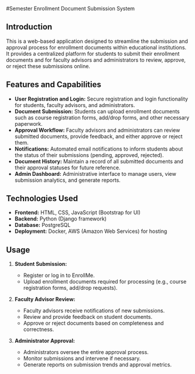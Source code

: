 #Semester Enrollment Document Submission System

## Introduction
This is a web-based application designed to streamline the submission and approval process for enrollment documents within educational institutions. It provides a centralized platform for students to submit their enrollment documents and for faculty advisors and administrators to review, approve, or reject these submissions online.

## Features and Capabilities
- **User Registration and Login:** Secure registration and login functionality for students, faculty advisors, and administrators.
- **Document Submission:** Students can upload enrollment documents such as course registration forms, add/drop forms, and other necessary paperwork.
- **Approval Workflow:** Faculty advisors and administrators can review submitted documents, provide feedback, and either approve or reject them.
- **Notifications:** Automated email notifications to inform students about the status of their submissions (pending, approved, rejected).
- **Document History:** Maintain a record of all submitted documents and their approval statuses for future reference.
- **Admin Dashboard:** Administrative interface to manage users, view submission analytics, and generate reports.

## Technologies Used
- **Frontend:** HTML, CSS, JavaScript (Bootstrap for UI)
- **Backend:** Python (Django framework)
- **Database:** PostgreSQL
- **Deployment:** Docker, AWS (Amazon Web Services) for hosting

## Usage
1. **Student Submission:**
   - Register or log in to EnrollMe.
   - Upload enrollment documents required for processing (e.g., course registration forms, add/drop requests).

2. **Faculty Advisor Review:**
   - Faculty advisors receive notifications of new submissions.
   - Review and provide feedback on student documents.
   - Approve or reject documents based on completeness and correctness.

3. **Administrator Approval:**
   - Administrators oversee the entire approval process.
   - Monitor submissions and intervene if necessary.
   - Generate reports on submission trends and approval metrics.

